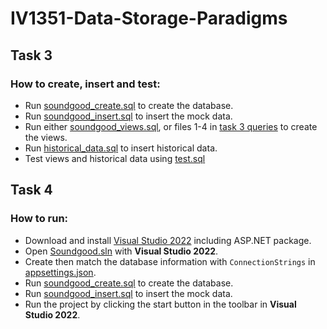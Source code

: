 # IV1351-Data-Storage-Paradigms

## Task 3

### How to create, insert and test:

- Run [soundgood_create.sql](Task%203/database%20creation/1.soundgood_create.sql) to create the database.
- Run [soundgood_insert.sql](Task%203/database%20creation/2.soundgood_insert.sql) to insert the mock data.
- Run either [soundgood_views.sql](Task%203/database%20creation/3.soundgood_views.sql), or files 1-4 in [task 3 queries](Task%203/task%203%20queries/) to create the views.
- Run [historical_data.sql](Task%203/task%203%20queries/5.historical_data.sql) to insert historical data.
- Test views and historical data using [test.sql](Task%203/task%203%20queries/test.sql)

## Task 4

### How to run:

- Download and install [Visual Studio 2022](https://visualstudio.microsoft.com/downloads/?cid=learn-onpage-download-install-visual-studio-page-cta) including ASP.NET package.
- Open [Soundgood.sln](Task%204/web-app/Soundgood.sln) with **Visual Studio 2022**.
- Create then match the database information with `ConnectionStrings` in [appsettings.json](Task%204/web-app/Soundgood/appsettings.json).
- Run [soundgood_create.sql](Task%204/db-creation/1.soundgood_create.sql) to create the database.
- Run [soundgood_insert.sql](Task%204/db-creation/2.soundgood_insert.sql) to insert the mock data.
- Run the project by clicking the start button in the toolbar in **Visual Studio 2022**.
